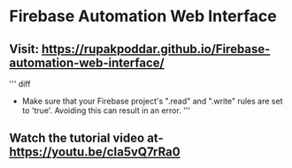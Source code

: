 # Firebase Automation Web Interface
## Visit: https://rupakpoddar.github.io/Firebase-automation-web-interface/
''' diff
- Make sure that your Firebase project's ".read" and ".write" rules are set to 'true'.
Avoiding this can result in an error.
'''
## Watch the tutorial video at- https://youtu.be/cIa5vQ7rRa0
